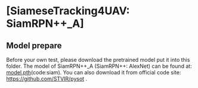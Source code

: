 # [SiameseTracking4UAV: SiamRPN++_A]

## Model prepare

Before your own test, please download the pretrained model put it into this folder.
The model of SiamRPN++_A (SiamRPN++: AlexNet) can be found at: [model.pth](https://pan.baidu.com/s/1bbgmBAAh2U7_XgogQdskYg?pwd=siam)(code:siam).
You can also download it from official code site: https://github.com/STVIR/pysot .